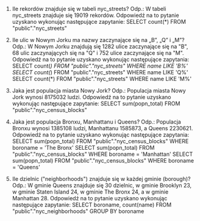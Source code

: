 1. Ile rekordów znajduje się w tabeli nyc_streets?
Odp.: W tabeli nyc_streets znajduje się 19019 rekordów.
Odpowiedź na to pytanie uzyskano wykonując następujące zapytanie:
SELECT count(*) FROM "public"."nyc_streets"

2. Ile ulic w Nowym Jorku ma nazwy zaczynające się na „B”, „Q” i „M”?
Odp.: W Nowym Jorku znajdują się 1282 ulice zaczynające się na "B", 68 ulic zaczynających się na "Q" i 752 ulice zaczynające się na "M".
Odpowiedź na to pytanie uzyskano wykonując następujące zapytania:
SELECT count(*) FROM "public"."nyc_streets" WHERE name LIKE 'B%'
SELECT count(*) FROM "public"."nyc_streets" WHERE name LIKE 'Q%'
SELECT count(*) FROM "public"."nyc_streets" WHERE name LIKE 'M%'

3. Jaka jest populacja miasta Nowy Jork?
Odp.: Populacja miasta Nowy Jork wynosi 8175032 ludzi.
Odpowiedź na to pytanie uzyskano wykonując następujące zapytanie:
SELECT sum(popn_total) FROM "public"."nyc_census_blocks"

4. Jaka jest populacja Bronxu, Manhattanu i Queens?
Odp.: Populacja Bronxu wynosi 1385108 ludzi, Manhattanu 1585873, a Queens 2230621.
Odpowiedź na to pytanie uzyskano wykonując następujące zapytania:
SELECT sum(popn_total) FROM "public"."nyc_census_blocks" WHERE boroname = 'The Bronx'
SELECT sum(popn_total) FROM "public"."nyc_census_blocks" WHERE boroname = 'Manhattan'
SELECT sum(popn_total) FROM "public"."nyc_census_blocks" WHERE boroname = 'Queens'

5. Ile dzielnic ("neighborhoods") znajduje się w każdej gminie (borough)?
Odp.: W gminie Queens znajduje się 30 dzielnic, w gminie Brooklyn 23, w gminie Staten Island 24, w gminie The Bronx 24, a w gminie Manhattan 28.
Odpowiedź na to pytanie uzyskano wykonując następujące zapytanie:
SELECT boroname, count(name) FROM "public"."nyc_neighborhoods" GROUP BY boroname